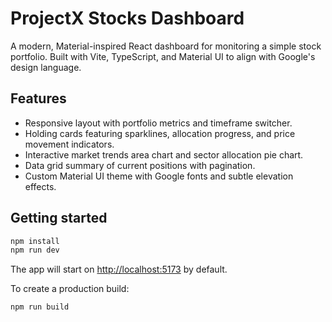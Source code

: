 # ProjectX Stocks Dashboard

A modern, Material-inspired React dashboard for monitoring a simple stock portfolio. Built with Vite, TypeScript, and Material UI to align with Google's design language.

## Features

- Responsive layout with portfolio metrics and timeframe switcher.
- Holding cards featuring sparklines, allocation progress, and price movement indicators.
- Interactive market trends area chart and sector allocation pie chart.
- Data grid summary of current positions with pagination.
- Custom Material UI theme with Google fonts and subtle elevation effects.

## Getting started

```bash
npm install
npm run dev
```

The app will start on [http://localhost:5173](http://localhost:5173) by default.

To create a production build:

```bash
npm run build
```
